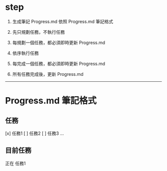 # step

1. 生成筆記 Progress.md 依照 Progress.md 筆記格式

2. 先只規劃任務，不執行任務

3. 每規劃一個任務，都必須即時更新 Progress.md

4. 依序執行任務

5. 每完成一個任務，都必須即時更新 Progress.md

6. 所有任務完成後，更新 Progress.md

---

# Progress.md 筆記格式

## 任務

[x] 任務1
[ ] 任務2
[ ] 任務3
…

## 目前任務

正在 任務1
